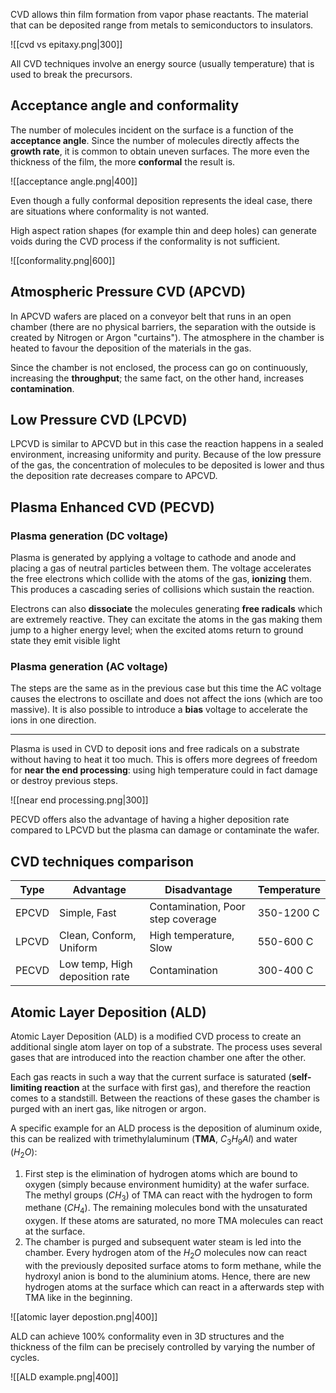 CVD allows thin film formation from vapor phase reactants. The material that can be deposited range from metals to semiconductors to insulators.

![[cvd vs epitaxy.png|300]]

All CVD techniques involve an energy source (usually temperature) that is used to break the precursors.

## Acceptance angle and conformality

The number of molecules incident on the surface is a function of the **acceptance angle**. Since the number of molecules directly affects the **growth rate**, it is common to obtain uneven surfaces. The more even the thickness of the film, the more **conformal** the result is.

![[acceptance angle.png|400]]

Even though a fully conformal deposition represents the ideal case, there are situations where conformality is not wanted. 

High aspect ration shapes (for example thin and deep holes) can generate voids during the CVD process if the conformality is not sufficient.

![[conformality.png|600]]

## Atmospheric Pressure CVD (APCVD)

In APCVD wafers are placed on a conveyor belt that runs in an open chamber (there are no physical barriers, the separation with the outside is created by Nitrogen or Argon "curtains").  The atmosphere in the chamber is heated to favour the deposition of the materials in the gas.

Since the chamber is not enclosed, the process can go on continuously, increasing the **throughput**; the same fact, on the other hand, increases **contamination**.

## Low Pressure CVD (LPCVD)

LPCVD is similar to APCVD but in this case the reaction happens in a sealed environment, increasing uniformity and purity. Because of the low pressure of the gas, the concentration of molecules to be deposited is lower and thus the deposition rate decreases compare to APCVD.

## Plasma Enhanced CVD (PECVD)

### Plasma generation (DC voltage)

Plasma is generated by applying a voltage to cathode and anode and placing a gas of neutral particles between them. The voltage accelerates the free electrons which collide with the atoms of the gas, **ionizing** them. This produces a cascading series of collisions which sustain the reaction.

Electrons can also **dissociate** the molecules generating **free radicals** which are extremely reactive. They can excitate the atoms in the gas making them jump to a higher energy level; when the excited atoms return to ground state they emit visible light

### Plasma generation (AC voltage)

The steps are the same as in the previous case but this time the AC voltage causes the electrons to oscillate and does not affect the ions (which are too massive).
It is also possible to introduce a **bias** voltage to accelerate the ions in one direction.

---

Plasma is used in CVD to deposit ions and free radicals on a substrate without having to heat it too much. This is offers more degrees of freedom for **near the end processing**: using high temperature could in fact damage or destroy previous steps.

![[near end processing.png|300]]

PECVD offers also the advantage of having a higher deposition rate compared to LPCVD but the plasma can damage or contaminate the wafer.

## CVD techniques comparison

| Type  | Advantage                      | Disadvantage                      | Temperature |
| ----- | ------------------------------ | --------------------------------- | ----------- |
| EPCVD | Simple, Fast                   | Contamination, Poor step coverage | 350-1200 C  |
| LPCVD | Clean, Conform, Uniform        | High temperature, Slow            | 550-600 C   |
| PECVD | Low temp, High deposition rate | Contamination                     | 300-400 C            |

## Atomic Layer Deposition (ALD)

Atomic Layer Deposition (ALD) is a modified CVD process to create an additional single atom layer on top of a substrate.
The process uses several gases that are introduced into the reaction chamber one after the other.

Each gas reacts in such a way that the current surface is saturated (**self-limiting reaction** at the surface with first gas), and therefore the reaction comes to a standstill. Between the reactions of these gases the chamber is purged with an inert gas, like nitrogen or argon. 

A specific example for an ALD process is the deposition of aluminum oxide, this can be realized with trimethylaluminum (**TMA**, $C_{3} H_{9} Al$) and water ($H_{2}O$):

1) First step is the elimination of hydrogen atoms which are bound to oxygen (simply because environment humidity) at the wafer surface. The methyl groups ($CH_{3}$) of TMA can react with the hydrogen to form methane ($CH_{4}$). The remaining molecules bond with the unsaturated oxygen. If these atoms are saturated, no more TMA molecules can react at the surface.
2) The chamber is purged and subsequent water steam is led into the chamber. Every hydrogen atom of the $H_{2}O$ molecules now can react with the previously deposited surface atoms to form methane, while the hydroxyl anion is bond to the aluminium atoms. Hence, there are new hydrogen atoms at the surface which can react in a afterwards step with TMA like in the beginning.

![[atomic layer depostion.png|400]]

ALD can achieve 100% conformality even in 3D structures and the thickness of the film can be precisely controlled by varying the number of cycles.

![[ALD example.png|400]]